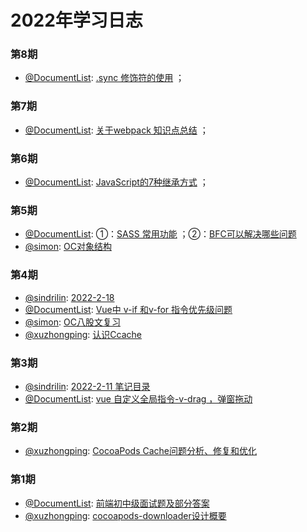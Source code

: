 # 2022年学习日志
### 第8期
* [@DocumentList](https://github.com/DocumentList): [.sync 修饰符的使用](https://juejin.cn/post/7075698447076032525) ；
### 第7期
* [@DocumentList](https://github.com/DocumentList): [关于webpack 知识点总结](https://juejin.cn/post/7071978525133275166)  ；
### 第6期
* [@DocumentList](https://github.com/DocumentList): [JavaScript的7种继承方式](https://juejin.cn/post/7070499604457848862) ；
### 第5期
* [@DocumentList](https://github.com/DocumentList): ①：[SASS 常用功能](https://juejin.cn/post/7067475637711142919) ；②：[BFC可以解决哪些问题](https://juejin.cn/post/7067106653551722503)
* [@simon](https://github.com/simon9211): [OC对象结构](https://fresh-sunfish-65b.notion.site/9f727317f0494720a54ea3ef76406861)
### 第4期
* [@sindrilin](https://github.com/sindrilin): [2022-2-18](https://github.com/sindrilin/studyNotes/blob/master/2022-2-18.md)
* [@DocumentList](https://github.com/DocumentList): [Vue中 v-if 和v-for 指令优先级问题](https://blog.csdn.net/qq_40259123/article/details/122987548?spm=1001.2014.3001.5501)
* [@simon](https://github.com/simon9211): [OC八股文复习](https://fresh-sunfish-65b.notion.site/9f727317f0494720a54ea3ef76406861)
* [@xuzhongping](https://github.com/xuzhongping): [认识Ccache](https://mp.weixin.qq.com/s/TZ7-0-AsuMvdj0fD8Nk-dg)
### 第3期
* [@sindrilin](https://github.com/sindrilin): [2022-2-11 笔记目录](https://github.com/sindrilin/studyNotes/blob/master/2022-2-11.md)
* [@DocumentList](https://github.com/DocumentList): [vue 自定义全局指令-v-drag ，弹窗拖动](https://blog.csdn.net/qq_40259123/article/details/122881986?spm=1001.2014.3001.5502)
### 第2期
* [@xuzhongping](https://github.com/xuzhongping): [CocoaPods Cache问题分析、修复和优化](https://mp.weixin.qq.com/s/HFfzNICcOlx9uPqPOyTmHg)

### 第1期
* [@DocumentList](https://github.com/DocumentList): [前端初中级面试题及部分答案](https://blog.csdn.net/qq_40259123/article/details/122495826?spm=1001.2014.3001.5502)
* [@xuzhongping](https://github.com/xuzhongping): [cocoapods-downloader设计概要](https://mp.weixin.qq.com/s/J10EbVTAb_u_yDCThxFJYg)
